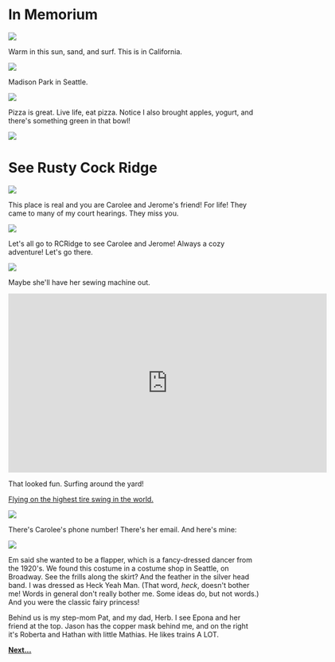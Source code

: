 # In Memorium

![](img/surfin.gif)

Warm in this sun, sand, and surf. This is in California.

![](img/beachy.gif)

Madison Park in Seattle.

![](img/pizzaza.gif)

Pizza is great. Live life, eat pizza. Notice I also brought apples, yogurt, and there's something green in that bowl!

![](img/cemtat.jpg)

# See Rusty Cock Ridge

![](img/puzzle.gif)

This place is real and you are Carolee and Jerome's friend! For life! They came to many of my court hearings. They miss you.

![](img/rcridge1.gif)

Let's all go to RCRidge to see Carolee and Jerome! Always a cozy adventure! Let's go there.

![](img/sewin.gif)

Maybe she'll have her sewing machine out.

<iframe width="640" height="360" src="https://www.youtube.com/embed/PNPGsl-WN1s?list=PLKxJ5nAzbfyczNBmBmfSU8oHDyEdOOlcH" frameborder="0" allowfullscreen></iframe>

That looked fun. Surfing around the yard!

[Flying on the highest tire swing in the world.](https://www.facebook.com/jrdempsey/videos/10151682790752623/?l=6579718556362833450)

![](img/22rcr.jpg)

There's Carolee's phone number! There's her email. And here's mine: 

![](http://tucc.us/img/addr.png)

Em said she wanted to be a flapper, which is a fancy-dressed dancer from the 1920's. We found this costume in a costume shop in Seattle, on Broadway. See the frills along the skirt? And the feather in the silver head band. I was dressed as Heck Yeah Man. (That word, *heck*, doesn't bother me! Words in general don't really bother me. Some ideas do, but not words.) And you were the classic fairy princess!

Behind us is my step-mom Pat, and my dad, Herb. I see Epona and her friend at the top. Jason has the copper mask behind me, and on the right it's Roberta and Hathan with little Mathias. He likes trains A LOT. 

**[Next...](six.html)**

<br>
